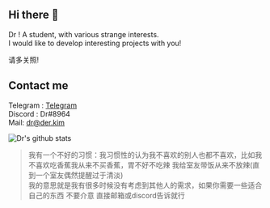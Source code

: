 ## Hi there 👋
Dr ! A student, with various strange interests.  
I would like to develop interesting projects with you!

请多关照!

## Contact me
Telegram : [Telegram](https://t.me/derdct)    
Discord : Dr#8964  
Mail: dr@der.kim  


![Dr's github stats](https://github-readme-stats-beta-livid-71.vercel.app/api/?username=deng-rui&show_icons=true&title_color=fff&icon_color=79ff97&text_color=9f9f9f&bg_color=151515)  

> 我有一个不好的习惯：我习惯性的认为我不喜欢的别人也都不喜欢，比如我不喜欢吃香蕉我从来不买香蕉，胃不好不吃辣 我给室友带饭从来不放辣(直到一个室友偶然提醒过于清淡)  
> 我的意思就是我有很多时候没有考虑到其他人的需求，如果你需要一些适合自己的东西 不要介意 直接邮箱或discord告诉就行  
